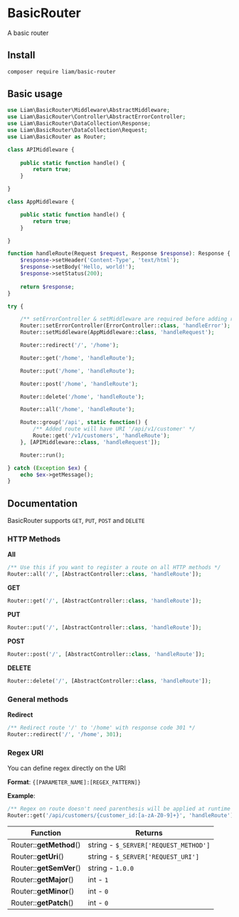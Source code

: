 # BasicRouter
A basic router

## Install

```bash
composer require liam/basic-router
```

## Basic usage

```php
use Liam\BasicRouter\Middleware\AbstractMiddleware;
use Liam\BasicRouter\Controller\AbstractErrorController;
use Liam\BasicRouter\DataCollection\Response;
use Liam\BasicRouter\DataCollection\Request;
use Liam\BasicRouter as Router;

class APIMiddleware {
	
	public static function handle() {
		return true;
	}

}

class AppMiddleware {

	public static function handle() {
		return true;
	}

}

function handleRoute(Request $request, Response $response): Response {
	$response->setHeader('Content-Type', 'text/html');
	$response->setBody('Hello, world!');
	$response->setStatus(200);
	
	return $response;
}

try {

	/** setErrorController & setMiddleware are required before adding routes */
	Router::setErrorController(ErrorController::class, 'handleError');
	Router::setMiddleware(AppMiddleware::class, 'handleRequest');

	Router::redirect('/', '/home');

	Router::get('/home', 'handleRoute');

	Router::put('/home', 'handleRoute');

	Router::post('/home', 'handleRoute');

	Router::delete('/home', 'handleRoute');

	Router::all('/home', 'handleRoute');

	Route::group('/api', static function() {
		/** Added route will have URI '/api/v1/customer' */
		Route::get('/v1/customers', 'handleRoute');
	}, [APIMiddleware::class, 'handleRequest']);

	Router::run();

} catch (Exception $ex) {
	echo $ex->getMessage();
}
```

## Documentation
BasicRouter supports `GET`, `PUT`, `POST` and `DELETE`

### HTTP Methods

**All**

```php
/** Use this if you want to register a route on all HTTP methods */
Router::all('/', [AbstractController::class, 'handleRoute']);
```

**GET**
```php
Router::get('/', [AbstractController::class, 'handleRoute']);
```

**PUT**
```php
Router::put('/', [AbstractController::class, 'handleRoute']);
```

**POST**
```php
Router::post('/', [AbstractController::class, 'handleRoute']);
```

**DELETE**
```php
Router::delete('/', [AbstractController::class, 'handleRoute']);
```

### General methods

**Redirect**
````php
/** Redirect route '/' to '/home' with response code 301 */
Router::redirect('/', '/home', 301);
````

### Regex URI
You can define regex directly on the URI

**Format**: `{[PARAMETER_NAME]:[REGEX_PATTERN]}`

**Example**:

```php
/** Regex on route doesn't need parenthesis will be applied at runtime */
Router::get('/api/customers/{customer_id:[a-zA-Z0-9]+}', 'handleRoute');
```

| Function                | Returns                               |
|-------------------------|---------------------------------------|
| Router::**getMethod**() | string - `$_SERVER['REQUEST_METHOD']` |
| Router::**getUri**()    | string - `$_SERVER['REQUEST_URI']`    |
| Router::**getSemVer**() | string - `1.0.0`                      |
| Router::**getMajor**()  | int - `1`                             |
| Router::**getMinor**()  | int - `0`                             |
| Router::**getPatch**()  | int - `0`                             |
